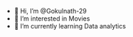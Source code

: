 - 👋 Hi, I’m @Gokulnath-29
- 👀 I’m interested in Movies
- 🌱 I’m currently learning Data analytics
  
<!---
Gokulnath-29/Gokulnath-29 is a ✨ special ✨ repository because its `README.md` (this file) appears on your GitHub profile.
You can click the Preview link to take a look at your changes.
--->
